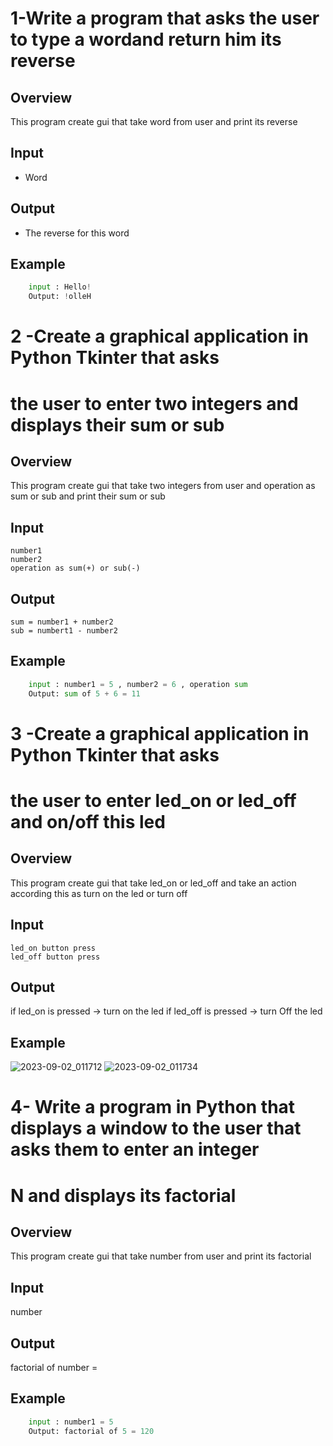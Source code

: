 # 1-Write a program that asks the user to type a wordand return him its reverse
## Overview
This program create gui that take word from user and print its reverse
## Input 
   - Word
## Output
  - The reverse for this word
## Example 
```python
    input : Hello!
    Output: !olleH
```
# 2 -Create a graphical application in Python Tkinter that asks 
# the user to enter two integers and displays their sum or sub
## Overview
This program create gui that take two integers from user and operation as sum or sub and print their sum or sub
## Input 
    number1 
    number2
    operation as sum(+) or sub(-)
## Output
    sum = number1 + number2
    sub = numbert1 - number2
## Example 
```python
    input : number1 = 5 , number2 = 6 , operation sum
    Output: sum of 5 + 6 = 11
```
# 3 -Create a graphical application in Python Tkinter that asks 
# the user to enter led_on or led_off and on/off this led
## Overview
This program create gui that take led_on or led_off and take an action according this as turn on the led or turn off
## Input 
    led_on button press
    led_off button press
## Output
   if led_on is pressed -> turn on the led
   if led_off is pressed -> turn Off the led
## Example 
![2023-09-02_011712](https://github.com/SabryElsayed0/Embedded_Linux/assets/114191115/a0d93c91-c6f6-4a52-b43c-e2f1f6efd031)
![2023-09-02_011734](https://github.com/SabryElsayed0/Embedded_Linux/assets/114191115/df044a6e-97a2-471c-896d-a9d5367c34dc)

# 4- Write a program in Python that displays a window to the user that asks them to enter an integer
# N and displays its factorial
## Overview
This program create gui that take number from user and print its factorial
## Input 
  number
## Output
   factorial of number = 
## Example
```python
    input : number1 = 5 
    Output: factorial of 5 = 120
```
